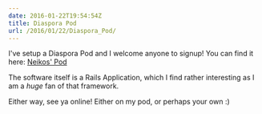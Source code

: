 ```yaml
---
date: 2016-01-22T19:54:54Z
title: Diaspora Pod
url: /2016/01/22/Diaspora_Pod/
---
```


I've setup a Diaspora Pod and I welcome anyone to signup! You can find it here:
[Neikos' Pod](https://pod.neikos.me)


The software itself is a Rails Application, which I find rather interesting as
I am a *huge* fan of that framework.


Either way, see ya online! Either on my pod, or perhaps your own :)


